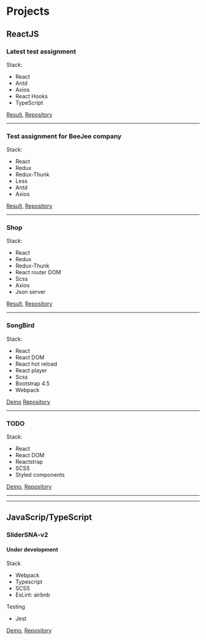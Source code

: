 # Projects

## ReactJS

### **Latest test assignment**

Stack:
- React
- Antd
- Axios
- React Hooks
- TypeScript

[Result](https://stanislav-nemytov-rdom.netlify.app/),
[Repository](https://github.com/StanislavNemytov/rdom)

---

### **Test assignment for BeeJee company**

Stack:
- React
- Redux
- Redux-Thunk
- Less
- Antd
- Axios

[Result](https://stupefied-kilby-388530.netlify.app/),
[Repository](https://github.com/StanislavNemytov/test_8)

---

### **Shop**
Stack:
- React
- Redux
- Redux-Thunk
- React router DOM
- Scss
- Axios
- Json server

[Result](https://angry-franklin-609b25.netlify.app),
[Repository](https://github.com/StanislavNemytov/test_5)

---

### **SongBird**

Stack:

- React
- React DOM
- React hot reload
- React player
- Scss
- Bootstrap 4.5
- Webpack

[Demo](https://songbird-sn.netlify.app/)
[Repository](https://github.com/StanislavNemytov/songbird)

---

### **TODO**

Stack:

- React
- React DOM
- Reactstrap
- SCSS
- Styled components

[Demo](https://react-todo-sn.netlify.app),
[Repository](https://github.com/StanislavNemytov/React-todo)

***
***

## JavaScrip/TypeScript

### **SliderSNA-v2**
#### Under development

Stack
- Webpack
- Typescript
- SCSS
- EsLint: airbnb

Testing
- Jest

[Demo](https://fsd-slider-stanisalv-nemytov.netlify.app),
[Repository](https://github.com/StanislavNemytov/sliderSNA-v2)
